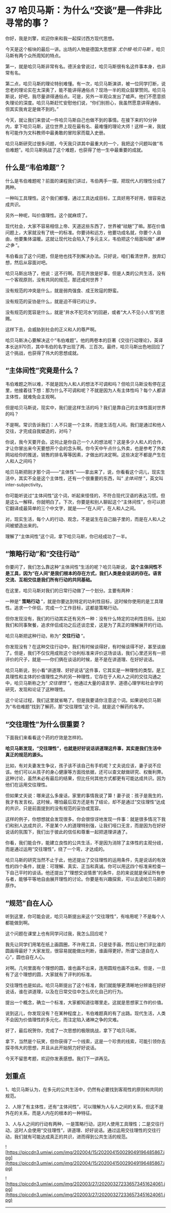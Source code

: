 # 37 哈贝马斯：为什么“交谈”是一件非比寻常的事？

你好，我是刘擎，欢迎你来和我一起探讨西方现代思想。

今天是这个板块的最后一讲。出场的人物是德国大思想家 *尤尔根·哈贝马斯* 。哈贝马斯有两个众所周知的特点。

第一，就是哈贝马斯非常有名。德沃金曾说过，哈贝马斯很有名这件事本身，也非常有名。

第二点，哈贝马斯的理论特别难懂。有一次，哈贝马斯演讲，被一位同学打断，说您老的理论实在太深奥了，能不能讲得通俗点？现场一半的观众鼓掌赞同。哈贝马斯说，好吧，我尽量讲得通俗点。可是，另外一半观众发出了嘘声。他们不愿意损失理论的深度。哈贝马斯赶忙安慰他们说，“你们别担心，我虽然愿意讲得通俗，但其实我肯定是做不到的。”

今天，就让我们来尝试一件哈贝马斯自己也做不到的事情。在接下来的10分钟内，拿下哈贝马斯，这位世界上现在最有名、最难懂的理论大师！这样一来，我就有可能作为文科教师中最勇敢的冒险家而载入史册。

哈贝马斯研究过很多问题，今天我只讲其中最重大的一个，我把这个问题叫做“韦伯难题”。哈贝马斯挑战了这个难题，也获得了他一生中最重要的成就。

## 什么是“韦伯难题”？

什么是韦伯难题呢？前面的课程我们讲过，韦伯两手一摆，把现代人的理性分成了两种。

一种叫工具理性。这个我们都懂，通过工具达成目标，工具好用不好用，很容易达成共识。

另外一种呢，叫价值理性。这个就麻烦了。

现代社会，大家不容易相信上帝、天道这些东西了，世界被“祛魅”了嘛。那在价值问题上，大家就没有了统一的标准。你要诗和远方，他要功成名就，你要个人自由，他要集体温暖。这就让现代社会陷入了多元主义，韦伯把这个局面叫做“ *诸神之争* ”。

韦伯看出了这个问题，但是他也找不到解决办法。只好说，咱们看清世界，放弃幻想，然后从容面对吧。

哈贝马斯出场了，他说：这不行啊。百花齐放是好事，但是人类的公共生活，没有一个客观原则，没有共同的规范，那还成何世界？

没有规范的冲突是什么，就是弱肉强食、成王败寇的野蛮。

没有规范的妥协是什么，就是迫不得已的让步。

没有规范的宽容是什么，就是“井水不犯河水”的回避，或者“大人不见小人怪”的恩赐。

这样下去，会威胁到社会的正义和人的尊严啊。

哈贝马斯决心要解决这个“韦伯难题”。他的两卷本的巨著《交往行动理论》，英译本长达970页，其中韦伯的名字出现了两、三百次。最终，哈贝马斯出色地回应了这个挑战，也获得了伟大的思想成就。

## “主体间性”究竟是什么？

韦伯难题之所以难，不就是因为人和人的想法不可调和吗？但哈贝马斯没有停在这里，他接着往下想：那为什么不可调和呢？不就是因为人有主体性吗？每个人都讲主体性，就难免会主观啊。

但是哈贝马斯说，现实中，我们是这样生活的吗？我们是靠自己的主体性面对世界的吗？

不是啊。常识告诉我们：人不只是一个主体，而是生活在人间。我们是通过和他人交往，才完成自我塑造的，对吗？

你说，我今天要开会。这何止是你自己一个人的想法呢？这是多少人和人的合作，才让你冒出来今天要想开个会的念头啊。你今天中午点什么外卖，也是参考了外卖网站给你的推送，销售的排名等等因素，才做出的决定啊。这些决定不都是产生在人和人之间吗？

哈贝马斯把刚才那个词——“主体性”——拿出来了，说，你看看这个词儿，现实生活中，其实不全是这个主体性，还有一个很重要的东西，叫“ *主体间性* ”，英文叫inter-subjectivity。

你可能听说过“主体间性”这个词，听起来怪怪的，不符合现代汉语的表达习惯。但是这么一解释，你就明白了。下次，你要是和别人聊起这个“主体间性”，你可以把它翻译成最简单的三个中文字，就是——“在人间”，在人和人之间。

对，现实生活，每个人的行动、观念，不是诞生在自己脑子里的，而是在人和人之间被塑造出来的。

理解了“主体间性”这个词，拿下哈贝马斯，你已经成功了一半。

## “策略行动”和“交往行动”

你要问了，我们怎么靠这种“主体间性”生活的呢？哈贝马斯说， **这个主体间性不是工具，因为“在人间”是我们根本的存在方式，我们人类是会说话的存在。语言交流、互相交往是我们所有行动的共同基础。**

在这里，哈贝马斯对我们的日常行动做了一个划分。主要有两种：

一种是“ **策略行动** ”，就是你要达到特定的功利性目标，这时候你使用的是工具理性。追求一个伴侣，完成一个工作目标，这都是策略行动。

但你发现没有，我们的行动其实还有另外一种：没有什么特定的功利性目标。比如我们和同事聚餐，追求伴侣成功之后还谈恋爱，这是为了真正的理解展开的行动。

哈贝马斯把这种行动，称为“ **交往行动** ”。

你发现没有？在这种交往行动中，我们有时候谈得好，有时候谈得不好，甚至谈崩了。但是，我们不仅仅用成败这个功利标准来评价这场谈话，我们心里还另有一把评价的尺子，就是——你们俩在谈话的时候，是不是在讲道理、在好好说话。

哈贝马斯说，别小看“讲道理、好好说话”这件事，它其实是一种理性的类型。是工具理性和主体的价值理性之外的另一种理性，它存在于人和人之间的交往沟通之中，哈贝马斯称之为“ *交往理性* ”。他通过大量的语言学、道德心理学和社会学的研究，发现和论证了这种理性。

这个论证过程，我们这里就省略了。但是我要请你注意这个词。如果说哈贝马斯为“韦伯难题”找到了解药，那“交往理性”这个词，就是这个解药的名字。

## “交往理性”为什么很重要？

下面我们来看看这个药的疗效是怎样的。

 **哈贝马斯发现，“交往理性”，也就是好好说话讲道理这件事，其实是我们生活中真正的规范的源头。**

比如，有对夫妻发生争议，孩子该不该自己有手机呢？丈夫说应该，妻子说不应该。他们可以从孩子的身心健康等方面找依据，还可以查文献做研究、权衡利弊。这种讨论，虽然未必有最后的结果，但比任何其他方式都更有可能达成共识。因为他们在运用交往理性。

但如果丈夫说：哪来这么多废话，家里的事情我说了算！妻子说：孩子是我生的，我才有发言权。这时候，哪怕最后双方还是有了结论，却不是通过“交往理性”达成的共识，只是前面提到的没有规范的妥协或宽容。

这样的例子，你想想就会发现很多。你会很惊讶地发现一件事：就是很多情况下我们和别人达成共识，不是某个人的道理特别强，让我们哑口无言，而是因为在好好说话的氛围下，我们出于彼此的信任和尊重一起把道理讲通了。

你看，我们能合作，能建立良性的公共生活，不是因为消除了主体性的主观分歧，而是通过运用“交往理性”，绕了一个弯，才达成的。

哈贝马斯的研究当然不止于此，他还提出了交往理性的运用条件，先是说话的有效性的四个条件，就是：可理解、真实、正当和真诚。你可以用这四个标准来检查一下自己平时的谈话。他还提出了“理想交谈情景”的条件，总的来说就是保证所有参与者，能够平等地自由展开理性的讨论。你要是有兴趣探索，可以去读哈贝马斯的原作。

## “规范”自在人心

听到这里，你可能会说，哈贝马斯提出来这个“交往理性”，有啥用呢？不是每个人都能做到啊。

这个问题在课堂上也有同学问过我，我怎么回应呢？

我先让同学们用笔在纸上画圆圈，不许用工具，只是徒手画，然后让他们评比谁的圆画得最好？大家发现，很容易就能做出判断，谁画得更好。所谓“公道自在人心”，圆也自在人心。

对啊。几何里面有个理想的圆，谁也画不出来，连用圆规也画不出来。但是，一旦有了这个理想的圆，大家就有了评判的标准。

交往理性也是如此。哈贝马斯提出了这个标准，我们就能够更清晰地分辨谁在好好说话，谁在讲道理，以及在日常交往中怎么优化自己的行为。

提出一个概念，确立一个标准，大家都知道往哪里走。这就是思想家工作的价值。

说到这儿，你发现没有？在某种程度上，韦伯难题真的有了出路。现代生活，人类不会因为价值理性的多元化，而注定陷入诸神之争的灾难。

好了，最后祝贺你，完成了一次思想的极限挑战，拿下了哈贝马斯。

拿下，当然是个玩笑，但你获得了一个线索，这是一个珍贵的线索，可能引领你去探寻伟大的思想，并且从此开始努力好好说话。

今天不留思考题，欢迎你发表感想。我们下一讲再见。

## 划重点

1、哈贝马斯认为，在多元的公共生活中，仍然有必要找到客观性的原则和共同的规范。

2、人除了有主体性，还有“主体间性”，可以理解为人与人之间的关系，但这不是外在的关系，而是人内在的根本的一种特征。

3、人与人之间的行动有两种，一是策略行动，这时人使用工具理性；二是交往行动，这时人会使用“交往理性”，讲道理、好好说话。通过运用交往理性的交往行动，我们就有可能达成真正的共识，进而得到公共生活的规范。

![https://piccdn3.umiwi.com/img/202004/15/202004150029049196485867.jpg](https://piccdn3.umiwi.com/img/202004/15/202004150029049196485867.jpg)

![https://piccdn3.umiwi.com/img/202003/27/202003272336573451624061.jpg](https://piccdn3.umiwi.com/img/202003/27/202003272336573451624061.jpg)

---
